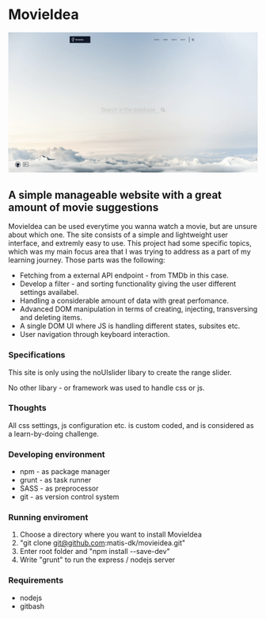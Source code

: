 # MovieIdea

![alt text](https://raw.githubusercontent.com/matis-dk/movieidea/master/public/assets/img/showcase/movieidea-home.png)


## A simple manageable website with a great amount of movie suggestions
MovieIdea can be used everytime you wanna watch a movie,
but are unsure about which one. The site consists of a simple and lightweight user interface,
and extremly easy to use. This project had some specific topics,
which was my main focus area that I was trying to address as a part of my learning journey.
Those parts was the following:

 - Fetching from a external API endpoint - from TMDb in this case.
 - Develop a filter - and sorting functionality giving the user different settings availabel.
 - Handling a considerable amount of data with great perfomance.
 - Advanced DOM manipulation in terms of creating, injecting, transversing and deleting items.
 - A single DOM UI where JS is handling different states, subsites etc.
 - User navigation through keyboard interaction.

 ### Specifications
This site is only using the noUIslider libary to create the range slider.

No other libary - or framework was used to handle css or js.

### Thoughts
All css settings, js configuration etc. is custom coded,
and is considered as a learn-by-doing challenge.

### Developing environment 
 - npm - as package manager
 - grunt - as task runner
 - SASS - as preprocessor
 - git - as version control system

### Running enviroment
 1. Choose a directory where you want to install MovieIdea
 2. "git clone git@github.com:matis-dk/movieidea.git"
 3. Enter root folder and "npm install --save-dev"
 4. Write "grunt" to run the express / nodejs server

### Requirements
 - nodejs
 - gitbash
